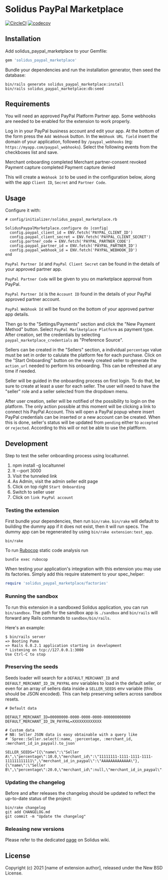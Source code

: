 # Solidus PayPal Marketplace

[![CircleCI](https://circleci.com/gh/nebulab/solidus_paypal_marketplace.svg?style=shield)](https://circleci.com/gh/nebulab/solidus_paypal_marketplace)
[![codecov](https://codecov.io/gh/nebulab/solidus_paypal_marketplace/branch/master/graph/badge.svg)](https://codecov.io/gh/nebulab/solidus_paypal_marketplace)

<!-- Explain what your extension does. -->

## Installation

Add solidus_paypal_marketplace to your Gemfile:

```ruby
gem 'solidus_paypal_marketplace'
```

Bundle your dependencies and run the installation generator, then seed the database:

```shell
bin/rails generate solidus_paypal_marketplace:install
bin/rails solidus_paypal_marketplace:db:seed
```

## Requirements

You will need an approved PayPal Platform Partner app.
Some webhooks are needed to be enabled for the extension to work properly.

Log in in your PayPal business account and edit your app.
At the bottom of the form press the `Add Webhook` button.
In the `Webhook URL field` insert the domain of your application, followed by `/paypal_webhooks` (eg: `https://myapp.com/paypal_webhooks`).
Select the following events from the checkboxes list and save.

Merchant onboarding completed
Merchant partner-consent revoked
Payment capture completed
Payment capture denied

This will create a `Webhook Id` to be used in the configuration below, along with the app `Client ID`, `Secret` and `Partner Code`.

## Usage

Configure it with:

```
# config/initializer/solidus_paypal_marketplace.rb

SolidusPaypalMarketplace.configure do |config|
  config.paypal_client_id = ENV.fetch('PAYPAL_CLIENT_ID')
  config.paypal_client_secret = ENV.fetch('PAYPAL_CLIENT_SECRET')
  config.partner_code = ENV.fetch('PAYPAL_PARTNER_CODE')
  config.paypal_partner_id = ENV.fetch('PAYPAL_PARTNER_ID')
  config.paypal_webhook_id = ENV.fetch('PAYPAL_WEBHOOK_ID')
end
```

`PayPal Partner Id` and `PayPal Client Secret` can be found in the details of your approved partner app.

`PayPal Partner Code` will be given to you on marketplace approval from PayPal.

`PayPal Partner Id` is the `Account ID` found in the details of your PayPal approved partner account.

`PayPal Webhook Id` will be found on the bottom of your approved partner app details.

Then go to the "Settings/Payments" section and click the "New Payment Method" button. Select `PayPal Marlketplace Platform` as payment type. After creation, set the credentials by selecting `paypal_marketplace_credentials` as "Preference Source".

Sellers can be created in the "Sellers" section, a individual `percentage` value must be set in order to calulate the platform fee for each purchase.
Click on the "Start Onboarding" button on the newly created seller to generate the `action_url` needed to perform his onboarding. This can be refreshed at any time if needed.

Seller will be guided in the onboarding process on first login.
To do that, be sure to create at least a user for each seller. The user will need to have the "seller" role and a seller selected from the dropdown menu.

After user creation, seller will be notified of the possibility to login on the platform.
The only action possible at this moment will be clicking a link to connect his PayPal Account. This will open a PayPal popup where insert PayPal credentials can be inserted or a new account can be created.
When this is done, seller's status will be updated from `pending` either to `accepted` or `rejected`.
According to this will or not be able to use the platfform.


## Development

Step to test the seller onboarding process using localtunnel.

1) npm install -g localtunnel
2) lt --port 3000
3) Visit the tunneled link
4) As Admin, visit the admin seller edit page
5) Click on top right `Start Onboarding`
6) Switch to seller user
7) Click on `link PayPal account`

### Testing the extension

First bundle your dependencies, then run `bin/rake`. `bin/rake` will default to building the dummy
app if it does not exist, then it will run specs. The dummy app can be regenerated by using
`bin/rake extension:test_app`.

```shell
bin/rake
```

To run [Rubocop](https://github.com/bbatsov/rubocop) static code analysis run

```shell
bundle exec rubocop
```

When testing your application's integration with this extension you may use its factories.
Simply add this require statement to your spec_helper:

```ruby
require 'solidus_paypal_marketplace/factories'
```

### Running the sandbox

To run this extension in a sandboxed Solidus application, you can run `bin/sandbox`. The path for
the sandbox app is `./sandbox` and `bin/rails` will forward any Rails commands to
`sandbox/bin/rails`.

Here's an example:

```
$ bin/rails server
=> Booting Puma
=> Rails 6.0.2.1 application starting in development
* Listening on tcp://127.0.0.1:3000
Use Ctrl-C to stop
```

### Preserving the seeds
Seeds loader will search for a `DEFAULT_MERCHANT_ID` and `DEFAULT_MERCHANT_ID_IN_PAYPAL` env variables to load in the default seller,
or even for an array of sellers data inside a `SELLER_SEEDS` env variable (this should be JSON encoded).
This can help preserving sellers across sandbox resets.
```
# Default data

DEFAULT_MERCHANT_ID=00000000-0000-0000-0000-000000000000
DEFAULT_MERCHANT_ID_IN_PAYPAL=XXXXXXXXXXXXX

# Custom data
# NB: Seller JSON data is easy obtainable with a query like
# `Spree::Seller.select(:name, :percentage, :merchant_id, :merchant_id_in_paypal).to_json`

SELLER_SEEDS="[{\"name\":\"Seller A\",\"percentage\":10.0,\"merchant_id\":\"11111111-1111-1111-1111-111111111111\",\"merchant_id_in_paypal\":\"AAAAAAAAAAAAA\"},{\"name\":\"Seller B\",\"percentage\":20.0,\"merchant_id\":null,\"merchant_id_in_paypal\":null\}]"
```

### Updating the changelog

Before and after releases the changelog should be updated to reflect the up-to-date status of
the project:

```shell
bin/rake changelog
git add CHANGELOG.md
git commit -m "Update the changelog"
```

### Releasing new versions

Please refer to the dedicated [page](https://github.com/solidusio/solidus/wiki/How-to-release-extensions) on Solidus wiki.

## License

Copyright (c) 2021 [name of extension author], released under the New BSD License.
